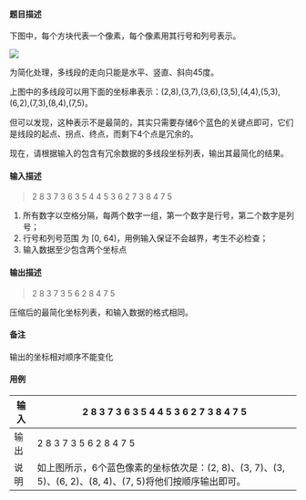 #### 题目描述

下图中，每个方块代表一个像素，每个像素用其行号和列号表示。

![](https://img-blog.csdnimg.cn/direct/bf67a50d8a8143148e6ecd058a670807.png)

为简化处理，多线段的走向只能是水平、竖直、斜向45度。

上图中的多线段可以用下面的坐标串表示：(2,8),(3,7),(3,6),(3,5),(4,4),(5,3),(6,2),(7,3),(8,4),(7,5)。

但可以发现，这种表示不是最简的，其实只需要存储6个蓝色的关键点即可，它们是线段的起点、拐点、终点，而剩下4个点是冗余的。

现在，请根据输入的包含有冗余数据的多线段坐标列表，输出其最简化的结果。

#### 输入描述

> 2 8 3 7 3 6 3 5 4 4 5 3 6 2 7 3 8 4 7 5

1. 所有数字以空格分隔，每两个数字一组，第一个数字是行号，第二个数字是列号；
2. 行号和列号范围 为 [0, 64)，用例输入保证不会越界，考生不必检查；
3. 输入数据至少包含两个坐标点

#### 输出描述

> 2 8 3 7 3 5 6 2 8 4 7 5

压缩后的最简化坐标列表，和输入数据的格式相同。

#### 备注

输出的坐标相对顺序不能变化

#### 用例


| 输入 | 2 8 3 7 3 6 3 5 4 4 5 3 6 2 7 3 8 4 7 5                                                                   |
| ------ | ----------------------------------------------------------------------------------------------------------- |
| 输出 | 2 8 3 7 3 5 6 2 8 4 7 5                                                                                   |
| 说明 | 如上图所示，6个蓝色像素的坐标依次是：(2, 8)、(3, 7)、(3, 5)、(6, 2)、(8, 4)、(7, 5)将他们按顺序输出即可。 |
